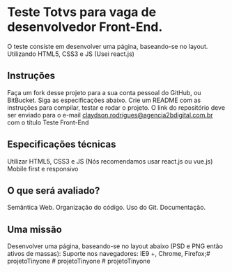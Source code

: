 # Teste Totvs para vaga de desenvolvedor Front-End.

O teste consiste em desenvolver uma página, baseando-se no layout. Utilizando HTML5, CSS3 e JS (Usei react.js)

## Instruções
Faça um fork desse projeto para a sua conta pessoal do GitHub, ou BitBucket.
Siga as especificações abaixo.
Crie um README com as instruções para compilar, testar e rodar o projeto.
O link do repositório deve ser enviado para o e-mail claydson.rodrigues@agencia2bdigital.com.br com o título Teste Front-End

## Especificações técnicas
Utilizar HTML5, CSS3 e JS (Nós recomendamos usar react.js ou vue.js)
Mobile first e responsivo

## O que será avaliado?
Semântica Web.
Organização do código.
Uso do Git.
Documentação.

## Uma missão
Desenvolver uma página, baseando-se no layout abaixo (PSD e PNG então ativos de massas):
Suporte nos navegadores: IE9 +, Chrome, Firefox;#   p r o j e t o T i n y o n e  
 #   p r o j e t o T i n y o n e  
 #   p r o j e t o T i n y o n e  
 